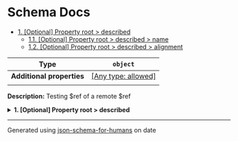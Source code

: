 # Schema Docs

- [1. [Optional] Property root > described](#described)
  - [1.1. [Optional] Property root > described > name](#described_name)
  - [1.2. [Optional] Property root > described > alignment](#described_alignment)

| Type                      | `object`                                                                  |
| ------------------------- | ------------------------------------------------------------------------- |
| **Additional properties** | [[Any type: allowed]](# "Additional Properties of any type are allowed.") |
|                           |                                                                           |

**Description:** Testing $ref of a remote $ref

<details>
<summary><strong> <a name="described"></a>1. [Optional] Property root > described</strong>  

</summary>
<blockquote>

| Type                      | `object`                                                                                                               |
| ------------------------- | ---------------------------------------------------------------------------------------------------------------------- |
| **Additional properties** | [[Any type: allowed]](# "Additional Properties of any type are allowed.")                                              |
| **Defined in**            | https://raw.githubusercontent.com/coveooss/json-schema-for-humans/master/docs/examples/cases/description_from_ref.json |
|                           |                                                                                                                        |

<details>
<summary><strong> <a name="described_name"></a>1.1. [Optional] Property root > described > name</strong>  

</summary>
<blockquote>

| Type                      | `string`                                                                  |
| ------------------------- | ------------------------------------------------------------------------- |
| **Additional properties** | [[Any type: allowed]](# "Additional Properties of any type are allowed.") |
| **Defined in**            | #/definitions/filled_string                                               |
|                           |                                                                           |

**Description:** a filled string

| Restrictions   |   |
| -------------- | - |
| **Min length** | 1 |
|                |   |

</blockquote>
</details>

<details>
<summary><strong> <a name="described_alignment"></a>1.2. [Optional] Property root > described > alignment</strong>  

</summary>
<blockquote>

| Type                      | `string`                                                                  |
| ------------------------- | ------------------------------------------------------------------------- |
| **Additional properties** | [[Any type: allowed]](# "Additional Properties of any type are allowed.") |
| **Same definition as**    | `[name](#described_name)`                                                 |
|                           |                                                                           |

**Description:** a filled string

</blockquote>
</details>

</blockquote>
</details>

----------------------------------------------------------------------------------------------------------------------------
Generated using [json-schema-for-humans](https://github.com/coveooss/json-schema-for-humans) on date